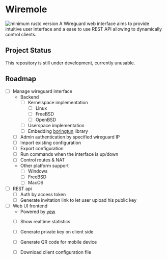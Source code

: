# Wiremole
![minimum rustc version](https://img.shields.io/badge/rustc-1.52+-blue.svg)
A Wireguard web interface aims to provide intuitive user interface and a ease to use REST API allowing to dynamically control clients.

## Project Status
This repository is still under development, currently unusable.

## Roadmap
- [ ] Manage wireguard interface
    - Backend
        - [ ] Kernelspace implementation
            - [ ] Linux
            - [ ] FreeBSD
            - [ ] OpenBSD
        - [ ] Userspace implementation
        - [ ] Embedding [boringtun](https://github.com/cloudflare/boringtun) library
    - [ ] Admin authentication by specified wireguard IP
    - [ ] Import existing configuration
    - [ ] Export configuration
    - [ ] Run commands when the interface is up/down
    - [ ] Control routes & NAT
    - Other platform support
        - [ ] Windows
        - [ ] FreeBSD
        - [ ] MacOS
- [ ] REST api
    - [ ] Auth by access token
    - [ ] Generate invitation link to let user upload his public key
- [ ] Web UI frontend
    - Powered by [yew](https://github.com/yewstack/yew)
    - [ ] Show realtime statistics
    - [ ] Generate private key on client side
    - [ ] Generate QR code for mobile device
    - [ ] Download client configuration file

